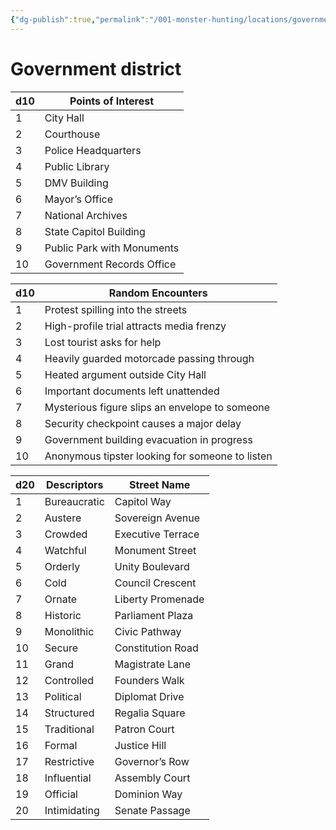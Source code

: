 ```yaml
---
{"dg-publish":true,"permalink":"/001-monster-hunting/locations/government/"}
---
```


# Government district

|d10|Points of Interest|
|---|---|
|1|City Hall|
|2|Courthouse|
|3|Police Headquarters|
|4|Public Library|
|5|DMV Building|
|6|Mayor’s Office|
|7|National Archives|
|8|State Capitol Building|
|9|Public Park with Monuments|
|10|Government Records Office|

|d10|Random Encounters|
|---|---|
|1|Protest spilling into the streets|
|2|High-profile trial attracts media frenzy|
|3|Lost tourist asks for help|
|4|Heavily guarded motorcade passing through|
|5|Heated argument outside City Hall|
|6|Important documents left unattended|
|7|Mysterious figure slips an envelope to someone|
|8|Security checkpoint causes a major delay|
|9|Government building evacuation in progress|
|10|Anonymous tipster looking for someone to listen|

| d20 | Descriptors  | Street Name       |
| --- | ------------ | ----------------- |
| 1   | Bureaucratic | Capitol Way       |
| 2   | Austere      | Sovereign Avenue  |
| 3   | Crowded      | Executive Terrace |
| 4   | Watchful     | Monument Street   |
| 5   | Orderly      | Unity Boulevard   |
| 6   | Cold         | Council Crescent  |
| 7   | Ornate       | Liberty Promenade |
| 8   | Historic     | Parliament Plaza  |
| 9   | Monolithic   | Civic Pathway     |
| 10  | Secure       | Constitution Road |
| 11  | Grand        | Magistrate Lane   |
| 12  | Controlled   | Founders Walk     |
| 13  | Political    | Diplomat Drive    |
| 14  | Structured   | Regalia Square    |
| 15  | Traditional  | Patron Court      |
| 16  | Formal       | Justice Hill      |
| 17  | Restrictive  | Governor’s Row    |
| 18  | Influential  | Assembly Court    |
| 19  | Official     | Dominion Way      |
| 20  | Intimidating | Senate Passage    |

